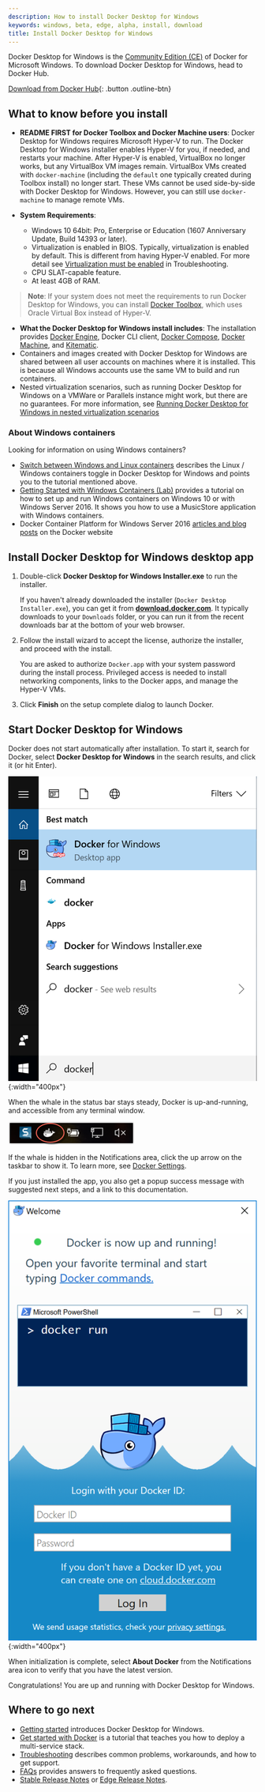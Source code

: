 ```yaml
---
description: How to install Docker Desktop for Windows
keywords: windows, beta, edge, alpha, install, download
title: Install Docker Desktop for Windows
---
```


Docker Desktop for Windows is the [Community Edition
(CE)](https://www.docker.com/community-edition) of Docker for Microsoft Windows.
To download Docker Desktop for Windows, head to Docker Hub.

[Download from Docker
Hub](https://hub.docker.com/editions/community/docker-ce-desktop-windows){:
.button .outline-btn}

##  What to know before you install

* **README FIRST for Docker Toolbox and Docker Machine users**: Docker Desktop for
  Windows requires Microsoft Hyper-V to run. The Docker Desktop for Windows installer
  enables Hyper-V for you, if needed, and restarts your machine. After Hyper-V is
  enabled, VirtualBox no longer works, but any VirtualBox VM images remain.
  VirtualBox VMs created with `docker-machine` (including the `default` one
  typically created during Toolbox install) no longer start. These VMs cannot be
  used side-by-side with Docker Desktop for Windows. However, you can still use
  `docker-machine` to manage remote VMs.

* **System Requirements**:
  - Windows 10 64bit: Pro, Enterprise or Education (1607 Anniversary Update,
    Build 14393 or later).
  - Virtualization is enabled in BIOS. Typically, virtualization is enabled by
    default. This is different from having Hyper-V enabled. For more detail see
    [Virtualization must be
    enabled](troubleshoot.md#virtualization-must-be-enabled) in Troubleshooting.
  - CPU SLAT-capable feature.
  - At least 4GB of RAM.

>  **Note**: If your system does not meet the requirements to run Docker Desktop for
> Windows, you can install [Docker Toolbox](/toolbox/overview.md), which uses
> Oracle Virtual Box instead of Hyper-V.

* **What the Docker Desktop for Windows install includes**: The installation provides
  [Docker Engine](/engine/userguide/), Docker CLI client, [Docker
  Compose](/compose/overview.md), [Docker Machine](/machine/overview.md), and
  [Kitematic](/kitematic/userguide.md).
* Containers and images created with Docker Desktop for Windows are shared between all
  user accounts on machines where it is installed. This is because all Windows
  accounts use the same VM to build and run containers.
* Nested virtualization scenarios, such as running Docker Desktop for Windows on a
  VMWare or Parallels instance might work, but there are no guarantees. For
  more information, see [Running Docker Desktop for Windows in nested virtualization
  scenarios](troubleshoot.md#running-docker-for-windows-in-nested-virtualization-scenarios)

### About Windows containers

Looking for information on using Windows containers?

* [Switch between Windows and Linux
  containers](https://docs.docker.com/docker-for-windows/#switch-between-windows-and-linux-containers)
  describes the Linux / Windows containers toggle in Docker Desktop for Windows and
  points you to the tutorial mentioned above.
* [Getting Started with Windows Containers
  (Lab)](https://github.com/docker/labs/blob/master/windows/windows-containers/README.md)
  provides a tutorial on how to set up and run Windows containers on Windows 10
  or with Windows Server 2016. It shows you how to use a MusicStore application
  with Windows containers.
* Docker Container Platform for Windows Server 2016 [articles and blog
  posts](https://www.docker.com/microsoft/) on the Docker website

## Install Docker Desktop for Windows desktop app

1. Double-click **Docker Desktop for Windows Installer.exe** to run the installer.

    If you haven't already downloaded the installer (`Docker Desktop
    Installer.exe`), you can get it from
    [**download.docker.com**](https://download.docker.com/win/stable/Docker%20for%20Windows%20Installer.exe).
    It typically downloads to your `Downloads` folder, or you can run it from
    the recent downloads bar at the bottom of your web browser.

2. Follow the install wizard to accept the license, authorize the installer, and
   proceed with the install.

    You are asked to authorize `Docker.app` with your system password during the
    install process. Privileged access is needed to install networking
    components, links to the Docker apps, and manage the Hyper-V VMs.

3. Click **Finish** on the setup complete dialog to launch Docker.

## Start Docker Desktop for Windows

Docker does not start automatically after installation. To start it, search for
Docker, select **Docker Desktop for Windows** in the search results, and click it (or
hit Enter).

![search for Docker app](images/docker-app-search.png){:width="400px"}

When the whale in the status bar stays steady, Docker is up-and-running, and
accessible from any terminal window.

![whale on taskbar](images/whale-icon-systray.png)

If the whale is hidden in the Notifications area, click the up arrow on the
taskbar to show it. To learn more, see [Docker
Settings](index.md#docker-settings-dialog).

If you just installed the app, you also get a popup success message with
suggested next steps, and a link to this documentation.

![Startup information](images/docker-app-welcome.png){:width="400px"}

When initialization is complete, select **About Docker** from the Notifications
area icon to verify that you have the latest version.

Congratulations! You are up and running with Docker Desktop for Windows.

## Where to go next

* [Getting started](index.md) introduces Docker Desktop for Windows.
* [Get started with Docker](/get-started/) is a tutorial that teaches you how to
  deploy a multi-service stack.
* [Troubleshooting](troubleshoot.md) describes common problems, workarounds, and
  how to get support.
* [FAQs](faqs.md) provides answers to frequently asked questions.
* [Stable Release Notes](release-notes.md) or [Edge Release
  Notes](edge-release-notes.md).

